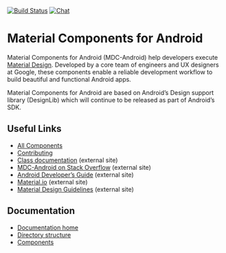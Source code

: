 [![Build Status](https://img.shields.io/travis/material-components/material-components-android/master.svg)](https://travis-ci.org/material-components/material-components-android/)
[![Chat](https://img.shields.io/discord/259087343246508035.svg)](https://discord.gg/material-components)

# Material Components for Android

Material Components for Android (MDC-Android) help developers execute
[Material Design](https://www.material.io). Developed by a core team of
engineers and UX designers at Google, these components enable a reliable
development workflow to build beautiful and functional Android apps.

Material Components for Android are based on Android’s Design support library
(DesignLib) which will continue to be released as part of Android’s SDK.


## Useful Links
- [All Components](https://github.com/material-components/material-components-android/tree/master/lib/)
- [Contributing](docs/contributing.md)
- [Class
  documentation](https://developer.android.com/reference/android/support/design/widget/package-summary.html)
  (external site)
- [MDC-Android on Stack
  Overflow](https://www.stackoverflow.com/questions/tagged/material-components+android)
  (external site)
- [Android Developer’s
  Guide](https://developer.android.com/training/material/index.html)
  (external site)
- [Material.io](https://www.material.io) (external site)
- [Material Design Guidelines](https://material.google.com) (external site)

## Documentation

*   [Documentation home](docs/index.md)
*   [Directory structure](docs/directorystructure.md)
*   [Components](docs/components.md)
